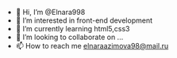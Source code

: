 - 👋 Hi, I’m @Elnara998
- 👀 I’m interested in front-end development
- 🌱 I’m currently learning html5,css3
- 💞️ I’m looking to collaborate on ...
- 📫 How to reach me elnaraazimova98@mail.ru

<!---
Elnara998/Elnara998 is a ✨ special ✨ repository because its `README.md` (this file) appears on your GitHub profile.
You can click the Preview link to take a look at your changes.
--->
